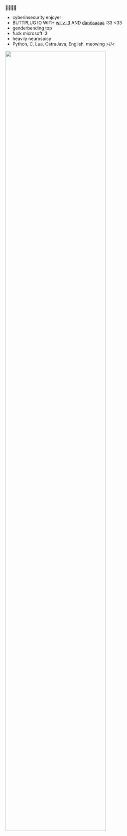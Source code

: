 🏳️‍🌈🇱🇰
- cyberinsecurity enjoyer
- BUTTPLUG IO WITH [wiiiv :3](https://github.com/veef77) AND [dančaaaaa](https://github.com/notdanatall) :33 <33
- genderbending top
- fuck microsoft :3
- heavily neurospicy 
- Python, C, Lua, OstraJava, English, meowing >//<

<img width="80%" src="https://i.redd.it/n2xjardvdqze1.jpeg"> 

